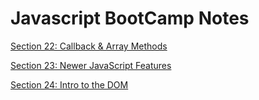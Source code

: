 # Javascript BootCamp Notes

[Section 22: Callback & Array Methods](https://www.notion.so/Section-22-Callback-Array-Methods-ce41cfea27834db089e66cc94b4ea364)

[Section 23: Newer JavaScript Features](https://www.notion.so/Section-23-Newer-JavaScript-Features-955cce5813694af8b2acf731074a2ca4)

[Section 24: Intro to the DOM](https://www.notion.so/Section-24-Intro-to-the-DOM-7dc9fac7bd3d4afda1ed558a6e302972)